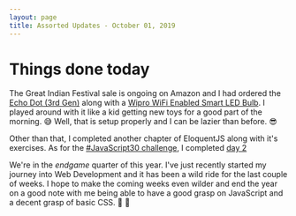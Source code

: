 ```yaml
---
layout: page
title: Assorted Updates - October 01, 2019
---
```


# Things done today
The Great Indian Festival sale is ongoing on Amazon and I had ordered the [Echo Dot (3rd Gen)](https://www.amazon.in/gp/product/B07PFFMP9P/ref=ppx_yo_dt_b_asin_title_o00_s01?ie=UTF8&psc=1) along with a [Wipro WiFi Enabled Smart LED Bulb](https://www.amazon.in/gp/product/B07PD4DW17/ref=ppx_yo_dt_b_asin_title_o00_s01?ie=UTF8&psc=1). I played around with it like a kid getting new toys for a good part of the morning. 😅 Well, that is setup properly and I can be lazier than before. :sunglasses:

Other than that, I completed another chapter of EloquentJS along with it's exercises. As for the [#JavaScript30 challenge](https://javascript30.com/), I completed [day 2](https://github.com/mbtamuli/JavaScript30#day-2---october-1-2019)

We're in the _endgame_ quarter of this year. I've just recently started my journey into Web Development and it has been a wild ride for the last couple of weeks. I hope to make the coming weeks even wilder and end the year on a good note with me being able to have a good grasp on JavaScript and a decent grasp of basic CSS. 🤞 :slightly_smiling_face: